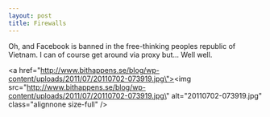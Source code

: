 ```yaml
---
layout: post
title: Firewalls
---
```


Oh, and Facebook is banned in the free-thinking peoples republic of Vietnam. I can of course get around via proxy but... Well well.

<a href=\"http://www.bithappens.se/blog/wp-content/uploads/2011/07/20110702-073919.jpg\"><img src=\"http://www.bithappens.se/blog/wp-content/uploads/2011/07/20110702-073919.jpg\" alt=\"20110702-073919.jpg\" class=\"alignnone size-full\" /></a>